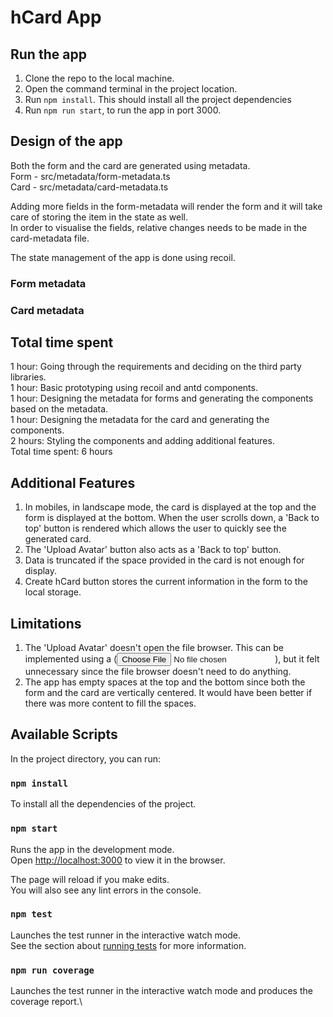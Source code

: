 # hCard App

## Run the app

1. Clone the repo to the local machine.
2. Open the command terminal in the project location.
3. Run `npm install`. This should install all the project dependencies
4. Run `npm run start`, to run the app in port 3000.

## Design of the app

Both the form and the card are generated using metadata.\
Form - src/metadata/form-metadata.ts\
Card - src/metadata/card-metadata.ts

Adding more fields in the form-metadata will render the form and it will take care of storing the item in the state as well.\
In order to visualise the fields, relative changes needs to be made in the card-metadata file.

The state management of the app is done using recoil.

### Form metadata

### Card metadata

## Total time spent

1 hour: Going through the requirements and deciding on the third party libraries.\
1 hour: Basic prototyping using recoil and antd components.\
1 hour: Designing the metadata for forms and generating the components based on the metadata.\
1 hour: Designing the metadata for the card and generating the components.\
2 hours: Styling the components and adding additional features.\
Total time spent: 6 hours

## Additional Features

1. In mobiles, in landscape mode, the card is displayed at the top and the form is displayed at the bottom. When the user scrolls down, a 'Back to top' button is rendered which allows the user to quickly see the generated card.
2. The 'Upload Avatar' button also acts as a 'Back to top' button.
3. Data is truncated if the space provided in the card is not enough for display.
4. Create hCard button stores the current information in the form to the local storage.

## Limitations

1. The 'Upload Avatar' doesn't open the file browser. This can be implemented using a (<input type="file" accept="image/x-png,image/gif,image/jpeg" />), but it felt unnecessary since the file browser doesn't need to do anything.
2. The app has empty spaces at the top and the bottom since both the form and the card are vertically centered. It would have been better if there was more content to fill the spaces.

## Available Scripts

In the project directory, you can run:

### `npm install`

To install all the dependencies of the project.

### `npm start`

Runs the app in the development mode.\
Open [http://localhost:3000](http://localhost:3000) to view it in the browser.

The page will reload if you make edits.\
You will also see any lint errors in the console.

### `npm test`

Launches the test runner in the interactive watch mode.\
See the section about [running tests](https://facebook.github.io/create-react-app/docs/running-tests) for more information.

### `npm run coverage`

Launches the test runner in the interactive watch mode and produces the coverage report.\
